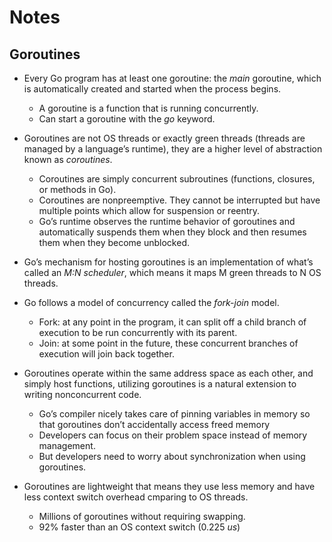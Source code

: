 # Notes

## Goroutines

* Every Go program has at least one goroutine: the _main_ goroutine, which is automatically created and started when the process begins.
    * A goroutine is a function that is running concurrently.
    * Can start a goroutine with the _go_ keyword.

* Goroutines are not OS threads or exactly green threads (threads are managed by a language’s runtime), they are a higher level of abstraction known as _coroutines_.
    * Coroutines are simply concurrent subroutines (functions, closures, or methods in Go).
    * Coroutines are nonpreemptive. They cannot be interrupted but have multiple points which allow for suspension or reentry.
    * Go’s runtime observes the runtime behavior of goroutines and automatically suspends them when they block and then resumes them when they become unblocked.

* Go’s mechanism for hosting goroutines is an implementation of what’s called an _M:N scheduler_, which means it maps M green threads to N OS threads.

* Go follows a model of concurrency called the _fork-join_ model.
    * Fork: at any point in the program, it can split off a child branch of execution to be run concurrently with its parent.
    * Join: at some point in the future, these concurrent branches of execution will join back together.

* Goroutines operate within the same address space as each other, and simply host functions, utilizing goroutines is a natural extension to writing nonconcurrent code.
    * Go’s compiler nicely takes care of pinning variables in memory so that goroutines don’t accidentally access freed memory
    * Developers can focus on their problem space instead of memory management.
    * But developers need to worry about synchronization when using goroutines.

* Goroutines are lightweight that means they use less memory and have less context switch overhead cmparing to OS threads.
    * Millions of goroutines without requiring swapping.
    * 92% faster than an OS context switch (0.225 _us_)
